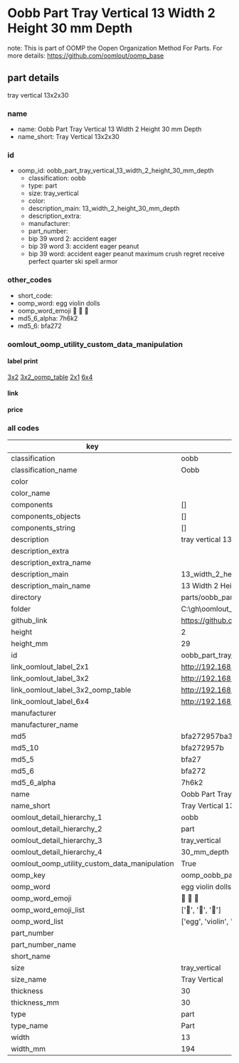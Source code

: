 # Oobb Part Tray Vertical 13 Width 2 Height 30 mm Depth  

note: This is part of OOMP the Oopen Organization Method For Parts. For more details: https://github.com/oomlout/oomp_base

##  part details
  



tray vertical 13x2x30



### name
* name: Oobb Part Tray Vertical 13 Width 2 Height 30 mm Depth
* name_short: Tray Vertical 13x2x30 
### id
* oomp_id: oobb_part_tray_vertical_13_width_2_height_30_mm_depth
  * classification: oobb
  * type: part
  * size: tray_vertical
  * color: 
  * description_main: 13_width_2_height_30_mm_depth
  * description_extra: 
  * manufacturer: 
  * part_number: 
  * bip 39 word 2: accident eager
  * bip 39 word 3: accident eager peanut
  * bip 39 word: accident eager peanut maximum crush regret receive perfect quarter ski spell armor

### other_codes
* short_code: 
* oomp_word: egg violin dolls
* oomp_word_emoji :egg: :violin: :dolls:
* md5_6_alpha: 7h6k2
* md5_6: bfa272






### oomlout_oomp_utility_custom_data_manipulation
#### label print
[3x2](http://192.168.1.245:1112/?label=oomp%207h6k2)
[3x2_oomp_table](http://192.168.1.108:1112/?label=oomp%207h6k2)
[2x1](http://192.168.1.242:1112/?label=oomp%207h6k2)
[6x4](http://192.168.1.55:1112/?label=oomp%207h6k2)    

#### link

                              

#### price







### all codes 
| key | value |  
| --- | --- |  
| classification | oobb |  
| classification_name | Oobb |  
| color |  |  
| color_name |  |  
| components | [] |  
| components_objects | [] |  
| components_string | [] |  
| description | tray vertical 13x2x30 |  
| description_extra |  |  
| description_extra_name |  |  
| description_main | 13_width_2_height_30_mm_depth |  
| description_main_name | 13 Width 2 Height 30 mm Depth |  
| directory | parts/oobb_part_tray_vertical_13_width_2_height_30_mm_depth |  
| folder | C:\gh\oomlout_oobb_version_4_generated_parts\parts\oobb_part_tray_vertical_13_width_2_height_30_mm_depth |  
| github_link | https://github.com/oomlout/oomlout_oomp_part_src/tree/main/parts/oobb_part_tray_vertical_13_width_2_height_30_mm_depth |  
| height | 2 |  
| height_mm | 29 |  
| id | oobb_part_tray_vertical_13_width_2_height_30_mm_depth |  
| link_oomlout_label_2x1 | http://192.168.1.242:1112/?label=oomp%207h6k2 |  
| link_oomlout_label_3x2 | http://192.168.1.245:1112/?label=oomp%207h6k2 |  
| link_oomlout_label_3x2_oomp_table | http://192.168.1.108:1112/?label=oomp%207h6k2 |  
| link_oomlout_label_6x4 | http://192.168.1.55:1112/?label=oomp%207h6k2 |  
| manufacturer |  |  
| manufacturer_name |  |  
| md5 | bfa272957ba31672d29a889743d1380b |  
| md5_10 | bfa272957b |  
| md5_5 | bfa27 |  
| md5_6 | bfa272 |  
| md5_6_alpha | 7h6k2 |  
| name | Oobb Part Tray Vertical 13 Width 2 Height 30 mm Depth |  
| name_short | Tray Vertical 13x2x30  |  
| oomlout_detail_hierarchy_1 | oobb |  
| oomlout_detail_hierarchy_2 | part |  
| oomlout_detail_hierarchy_3 | tray_vertical |  
| oomlout_detail_hierarchy_4 | 30_mm_depth |  
| oomlout_oomp_utility_custom_data_manipulation | True |  
| oomp_key | oomp_oobb_part_tray_vertical_13_width_2_height_30_mm_depth |  
| oomp_word | egg violin dolls |  
| oomp_word_emoji | :egg: :violin: :dolls: |  
| oomp_word_emoji_list | [':egg:', ':violin:', ':dolls:'] |  
| oomp_word_list | ['egg', 'violin', 'dolls'] |  
| part_number |  |  
| part_number_name |  |  
| short_name |  |  
| size | tray_vertical |  
| size_name | Tray Vertical |  
| thickness | 30 |  
| thickness_mm | 30 |  
| type | part |  
| type_name | Part |  
| width | 13 |  
| width_mm | 194 |  
